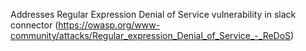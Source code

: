 Addresses Regular Expression Denial of Service vulnerability in slack connector (https://owasp.org/www-community/attacks/Regular_expression_Denial_of_Service_-_ReDoS)